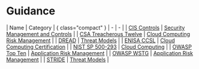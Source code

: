# Guidance

| Name | Category | { class="compact" }
| - | - |
| [CIS Controls](/guidance/cis-controls.md) | [Security Management and Controls](/categories/security-management-and-controls-guidance/) |
| [CSA Treacherous Twelve](/guidance/csa-treacherous-twelve.md) | [Cloud Computing Risk Management](/categories/cloud-computing-risk-management-guidance/) |
| [DREAD](/guidance/dread.md) | [Threat Models](/categories/threat-models/) |
| [ENISA CCSL](/guidance/enisa-ccsl.md) | [Cloud Computing Certification](/categories/cloud-computing-certification-guidance/) |
| [NIST SP 500-293](/guidance/nist-sp-500-293.md) | [Cloud Computing](/categories/cloud-computing-guidance/) |
| [OWASP Top Ten](/guidance/owasp-top-ten.md) | [Application Risk Management](/categories/application-risk-management-guidance/) |
| [OWASP WSTG](/guidance/owasp-wstg.md) | [Application Risk Management](/categories/application-risk-management-guidance/) |
| [STRIDE](/guidance/stride.md) | [Threat Models](/categories/threat-models/) |